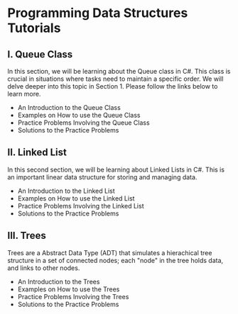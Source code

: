 # Programming Data Structures Tutorials

## I. Queue Class

In this section, we will be learning about the Queue class in C#. This class is crucial in situations where tasks need to maintain a specific order. We will delve deeper into this topic in Section 1. Please follow the links below to learn more.

* An Introduction to the Queue Class
* Examples on How to use the Queue Class
* Practice Problems Involving the Queue Class
* Solutions to the Practice Problems


## II. Linked List

In this second section, we will be learning about Linked Lists in C#. This is an important linear data structure for storing and managing data.

* An Introduction to the Linked List
* Examples on How to use the Linked List
* Practice Problems Involving the Linked List
* Solutions to the Practice Problems


## III. Trees

Trees are a Abstract Data Type (ADT) that simulates a hierachical tree structure in a set of connected nodes; each "node" in the tree holds data, and links to other nodes.

* An Introduction to the Trees
* Examples on How to use the Trees
* Practice Problems Involving the Trees
* Solutions to the Practice Problems